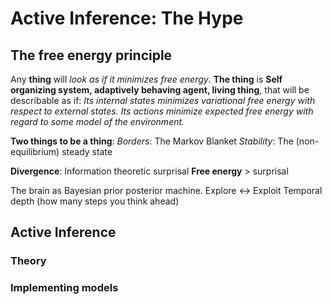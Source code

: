 # Active Inference: The Hype
## The free energy principle
Any **thing** will *look as if it minimizes free energy*. 
**The thing** is **Self organizing system, adaptively behaving agent, living thing**, that will be describable as if:
*Its internal states minimizes variational free energy with respect to external states.*
*Its actions minimize expected free energy with regard to some model of the environment.*

**Two things to be a thing**:
*Borders*: The Markov Blanket
*Stability*: The (non-equilibrium) steady state

**Divergence**:
Information theoretic surprisal
**Free energy** > surprisal

The brain as Bayesian prior posterior machine.
Explore <-> Exploit
Temporal depth (how many steps you think ahead)

## Active Inference
### Theory
### Implementing models
